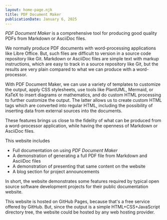 ```yaml
---
layout: home-page.njk
title: PDF Document Maker
publicationDate: January 6, 2025
---
```


_PDF Document Maker_ is a comprehensive tool for producing good quality PDFs from Markdown or AsciiDoc files.

We normally produce PDF documents with word-processing applications like Libre Office.  But, such files are difficult to version in a source code repository like Git.  Markdown or AsciiDoc files are simple text with markup instructions, which are easy to track in a source repository like Git, but the results are very plain compared to what we can produce with a word-processor.

With PDF Document Maker, we can use a variety of templates to customize the output, apply CSS stylesheets, use tools like PlantUML, Mermaid, or KaTeX to insert diagrams or mathematics, and do custom HTML processing to further customize the output.  The latter allows us to create custom HTML tags which are converted into regular HTML, including the possibility of inserting data from external sources into the documents.

These features brings us close to the fidelity of what can be produced from a word-processor application, while having the openness of Markdown or AsciiDoc files.

This website includes

* Full documentation on using _PDF Document Maker_
* A demonstration of generating a full PDF file from Markdown and AsciiDoc files
* A demonstration of presenting that same content on the website
* A blog section for project announcements

In short, the website demonstrates some features required by typical open source software development projects for their public documentation website.

This website is hosted on GitHub Pages, because that's a free service offered by GitHub.  But, since the output is a simple HTML+CSS+JavaScript directory tree, the website could be hosted by any web hosting provider.